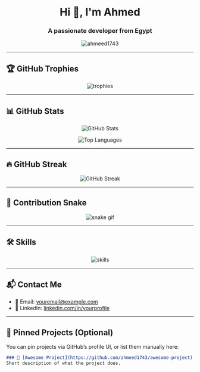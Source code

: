 <h1 align="center">Hi 👋, I'm Ahmed</h1>
<h3 align="center">A passionate developer from Egypt</h3>

<p align="center">
  <img src="https://komarev.com/ghpvc/?username=ahmeed1743&label=Profile%20views&color=0e75b6&style=flat" alt="ahmeed1743" />
</p>

---

## 🏆 GitHub Trophies  
<p align="center">
  <img src="https://github-profile-trophy.vercel.app/?username=ahmeed1743&theme=gruvbox&row=1&column=6" alt="trophies" />
</p>

---

## 📊 GitHub Stats  
<p align="center">
  <img src="https://github-readme-stats.vercel.app/api?username=ahmeed1743&show_icons=true&theme=tokyonight" alt="GitHub Stats" />
</p>
<p align="center">
  <img src="https://github-readme-stats.vercel.app/api/top-langs/?username=ahmeed1743&layout=compact&theme=tokyonight" alt="Top Languages" />
</p>

---

## 🔥 GitHub Streak  
<p align="center">
  <img src="https://github-readme-streak-stats.herokuapp.com/?user=ahmeed1743&theme=tokyonight" alt="GitHub Streak" />
</p>

---

## 🐍 Contribution Snake  
<p align="center">
  <img src="https://raw.githubusercontent.com/ahmeed1743/ahmeed1743/output/github-contribution-grid-snake-dark.svg" alt="snake gif" />
</p>

---

## 🛠️ Skills
<p align="center">
  <img src="https://skillicons.dev/icons?i=html,css,js,python,php,mysql,flask,react,nodejs,git,github" alt="skills" />
</p>

---

## 📬 Contact Me
- 📧 Email: [youremail@example.com](mailto:youremail@example.com)  
- 💼 LinkedIn: [linkedin.com/in/yourprofile](https://linkedin.com/in/yourprofile)

---

## 📌 Pinned Projects (Optional)
You can pin projects via GitHub’s profile UI, or list them manually here:

```markdown
### 🔗 [Awesome Project](https://github.com/ahmeed1743/awesome-project)
Short description of what the project does.
